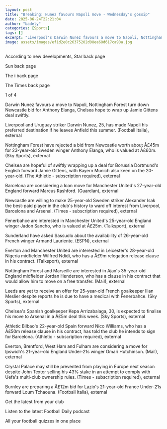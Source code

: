 ```yaml
---
layout: post
title: "Breaking: Nunez favours Napoli move - Wednesday's gossip"
date: 2025-06-24T22:21:04
author: "badely"
categories: [Sports]
tags: []
excerpt: "Liverpool's Darwin Nunez favours a move to Napoli, Nottingham Forest turn down Newcastle's bid for Anthony Elanga, plus more."
image: assets/images/ef1d2e0c26375202d98ea68d617ca98a.jpg
---
```


According to new developments, Star back page

Sun back page

The i back page

The Times back page

1 of 4

Darwin Nunez favours a move to Napoli, Nottingham Forest turn down Newcastle bid for Anthony Elanga, Chelsea hope to wrap up Jamie Gittens deal swiftly. 

Liverpool and Uruguay striker Darwin Nunez, 25, has made Napoli his preferred destination if he leaves Anfield this summer. (Football Italia), external

Nottingham Forest have rejected a bid from Newcastle worth about Â£45m for 23-year-old Sweden winger Anthony Elanga, who is valued at Â£60m. (Sky Sports), external

Chelsea are hopeful of swiftly wrapping up a deal for Borussia Dortmund's English forward Jamie Gittens, with Bayern Munich also keen on the 20-year-old. (The Athletic - subscription required), external

Barcelona are considering a loan move for Manchester United's 27-year-old England forward Marcus Rashford. (Guardian), external

Newcastle are willing to make 25-year-old Sweden striker Alexander Isak the best-paid player in the club's history to ward off interest from Liverpool, Barcelona and Arsenal. (Times - subscription required), external

Fenerbahce are interested in Manchester United's 25-year-old England winger Jadon Sancho, who is valued at Â£25m. (Talksport), external

Sunderland have asked Sassuolo about the availability of 26-year-old French winger Armand Lauriente. (ESPN), external 

Everton and Manchester United are interested in Leicester's 28-year-old Nigeria midfielder Wilfred Ndidi, who has a Â£9m relegation release clause in his contract. (Talksport), external

Nottingham Forest and Marseille are interested in Ajax's 35-year-old England midfielder Jordan Henderson, who has a clause in his contract that would allow him to move on a free transfer. (Mail), external

Leeds are yet to receive an offer for 25-year-old French goalkeeper Illan Meslier despite reports he is due to have a medical with Fenerbahce. (Sky Sports), external

Chelsea's Spanish goalkeeper Kepa Arrizabalaga, 30, is expected to finalise his move to Arsenal in a Â£5m deal this week. (Sky Sports), external

Athletic Bilbao's 22-year-old Spain forward Nico Williams, who has a Â£50m release clause in his contract, has told the club he intends to sign for Barcelona. (Athletic - subscription required), external

Everton, Brentford, West Ham and Fulham are considering a move for Ipswich's 21-year-old England Under-21s winger Omari Hutchinson. (Mail), external

Crystal Palace may still be prevented from playing in Europe next season despite John Textor selling his 43% stake in an attempt to comply with Uefa's multi-club ownership rules. (Times - subscription required), external

Burnley are preparing a Â£12m bid for Lazio's 21-year-old France Under-21s forward Loum Tchaouna. (Football Italia), external

Get the latest from your club

Listen to the latest Football Daily podcast

All your football quizzes in one place

